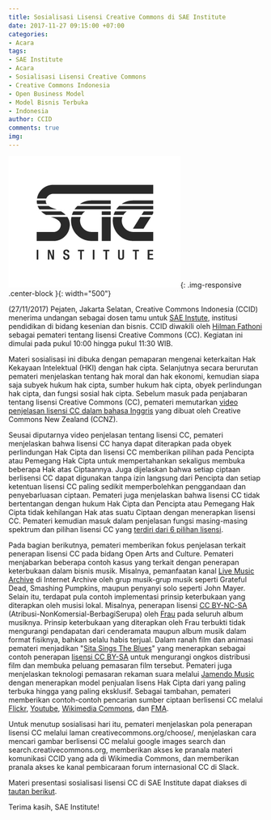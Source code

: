 ```yaml
---
title: Sosialisasi Lisensi Creative Commons di SAE Institute
date: 2017-11-27 09:15:00 +07:00
categories:
- Acara
tags:
- SAE Institute
- Acara
- Sosialisasi Lisensi Creative Commons
- Creative Commons Indonesia
- Open Business Model
- Model Bisnis Terbuka
- Indonesia
author: CCID
comments: true
img: 
---
```


![SAE_Institute_Black_Logo.jpg](/uploads/SAE_Institute_Black_Logo.jpg){: .img-responsive .center-block }{: width="500"}

(27/11/2017) Pejaten, Jakarta Selatan, Creative Commons Indonesia (CCID) menerima undangan sebagai dosen tamu untuk [SAE Instute](https://indonesia.sae.edu/id/), institusi pendidikan di bidang kesenian dan bisnis. CCID diwakili oleh [Hilman Fathoni](http://wikimedia.or.id/wiki/Pengguna:Hilman) sebagai pemateri tentang lisensi Creative Commons (CC). Kegiatan ini dimulai pada pukul  10:00 hingga pukul 11:30 WIB. 

Materi sosialisasi ini dibuka dengan pemaparan mengenai keterkaitan Hak Kekayaan Intelektual (HKI) dengan  hak cipta. Selanjutnya secara berurutan pemateri menjelaskan tentang hak moral dan hak ekonomi, kemudian siapa saja subyek hukum hak cipta, sumber hukum hak cipta, obyek perlindungan hak cipta, dan fungsi sosial hak cipta. Sebelum masuk pada penjabaran tentang lisensi Creative Commons (CC), pemateri memutarkan [video penjelasan lisensi CC dalam bahasa Inggris](https://www.youtube.com/watch?v=AeTlXtEOplA) yang dibuat oleh Creative Commons New Zealand (CCNZ). 

Seusai diputarnya video penjelasan tentang lisensi CC, pemateri menjelaskan bahwa lisensi CC hanya dapat diterapkan pada obyek perlindungan Hak Cipta dan lisensi CC memberikan pilihan pada Pencipta atau Pemegang Hak Cipta untuk mempertahankan sekaligus membuka beberapa Hak atas Ciptaannya. Juga dijelaskan bahwa setiap ciptaan berlisensi CC dapat digunakan tanpa izin langsung dari Pencipta dan setiap ketentuan lisensi CC paling sedikit memperbolehkan penggandaan dan penyebarluasan ciptaan. Pemateri juga menjelaskan bahwa lisensi CC tidak bertentangan dengan hukum Hak Cipta dan Pencipta atau Pemegang Hak Cipta tidak kehilangan Hak atas suatu Ciptaan dengan menerapkan lisensi CC. Pemateri kemudian masuk dalam penjelasan fungsi masing-masing spektrum dan pilihan lisensi CC yang [terdiri dari 6 pilihan lisensi](http://creativecommons.or.id/lisensi-cc-bahasa-indonesia/). 

Pada bagian berikutnya, pemateri memberikan fokus penjelasan terkait penerapan lisensi CC pada bidang Open Arts and Culture. Pemateri menjabarkan beberapa contoh kasus yang terkait dengan penerapan keterbukaan dalam bisnis musik. Misalnya, pemanfaatan kanal [Live Music Archive](http://creativecommons.or.id/2017/11/arsip-pertunjukan-musik-terbuka-di-ia/) di Internet Archive oleh grup musik-grup musik seperti Grateful Dead, Smashing Pumpkins, maupun penyanyi solo seperti John Mayer. Selain itu, terdapat pula contoh implementasi prinsip keterbukaan yang diterapkan oleh musisi lokal. Misalnya, penerapan lisensi [CC BY-NC-SA](https://creativecommons.org/licenses/by-nc-sa/4.0/deed.id) (Atribusi-NonKomersial-BerbagiSerupa) oleh [Frau](http://yesnowave.com/?s=Frau) pada seluruh album musiknya. Prinsip keterbukaan yang diterapkan oleh Frau terbukti tidak mengurangi pendapatan dari cenderamata maupun album musik dalam format fisiknya, bahkan selalu habis terjual. Dalam ranah film dan animasi pemateri menjadikan "[Sita Sings The Blues](https://www.youtube.com/watch?v=RzTg7YXuy34)" yang menerapkan sebagai contoh penerapan [lisensi CC BY-SA](https://creativecommons.org/licenses/by-sa/4.0/deed.id) untuk mengurangi ongkos distribusi film dan membuka peluang pemasaran film tersebut. Pemateri juga menjelaskan teknologi pemasaran rekaman suara melalui [Jamendo Music](https://www.jamendo.com/) dengan menerapkan model penjualan lisens Hak Cipta dari yang paling terbuka hingga yang paling eksklusif. Sebagai tambahan, pemateri memberikan contoh-contoh pencarian sumber ciptaan berlisensi CC melalui [Flickr](https://www.flickr.com/commons), [Youtube](https://support.google.com/youtube/answer/2797468?hl=id), [Wikimedia Commons](https://commons.wikimedia.org/wiki/Main_Page), dan [FMA](http://freemusicarchive.org/).

Untuk menutup sosialisasi hari itu, pemateri menjelaskan pola penerapan lisensi CC melalui laman creativecommons.org/choose/, menjelaskan cara mencari gambar berlisensi CC melalui google images search dan search.creativecommons.org, memberikan akses ke pranala materi komunikasi CCID yang ada di Wikimedia Commons, dan memberikan pranala akses ke kanal pembicaraan forum internasional CC di Slack.

Materi presentasi sosialisasi lisensi CC di SAE Institute dapat diakses di [tautan berikut](https://www.slideshare.net/CreativeCommonsIndonesia/ccid-27-november-2017-cc-on-business-model-sae-institute).

Terima kasih, SAE Institute!